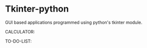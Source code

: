 # Tkinter-python
GUI based applications programmed using python's tkinter module.

CALCULATOR:

TO-DO-LIST:

